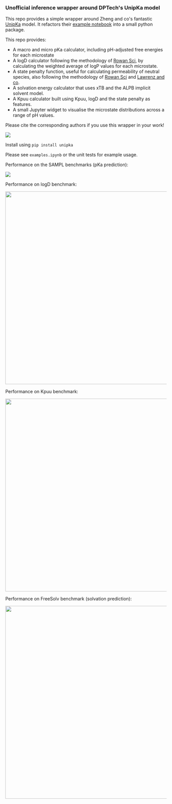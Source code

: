 ### Unofficial inference wrapper around DPTech's UnipKa model

This repo provides a simple wrapper around Zheng and co's fantastic [UnipKa](https://pubs.acs.org/doi/10.1021/jacsau.4c00271) model. It refactors their [example notebook](https://www.bohrium.com/notebooks/38543442597) into a small python package. 

This repo provides:

- A macro and micro pKa calculator, including pH-adjusted free energies for each microstate
- A logD calculator following the methodology of [Rowan Sci](https://chemrxiv.org/engage/chemrxiv/article-details/68388349c1cb1ecda02ba65d), by calculating the weighted average of logP values for each microstate. 
- A state penalty function, useful for calculating permeability of neutral species, also following the methodology of [Rowan Sci](https://chemrxiv.org/engage/chemrxiv/article-details/68388349c1cb1ecda02ba65d) and [Lawrenz and co](https://pubs.acs.org/doi/10.1021/acs.jcim.3c00150). 
- A solvation energy calculator that uses xTB and the ALPB implicit solvent model.
- A Kpuu calculator built using Kpuu, logD and the state penalty as features.
- A small Jupyter widget to visualise the microstate distributions across a range of pH values.

Please cite the corresponding authors if you use this wrapper in your work!

![](unipka.gif)

Install using `pip install unipka`


Please see `examples.ipynb` or the unit tests for example usage.


Performance on the SAMPL benchmarks (pKa prediction):

<img src="benchmarks/sampl_results.png">

Performance on logD benchmark:

<img src="benchmarks/logd_results.png" width="600">


Performance on Kpuu benchmark:

<img src="benchmarks/kpuu_results.png" width="600">

Performance on FreeSolv benchmark (solvation prediction):

<img src="benchmarks/solvation_results.png" width="600">




